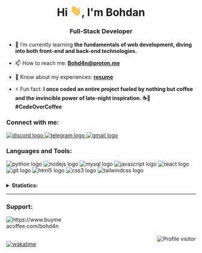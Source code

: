 <h1 align="center">Hi <img src="./src/wave.gif" width="30px">, I'm Bohdan</h1>
<h3 align="center">Full-Stack Developer</h3>

- 🌱 I’m currently learning **the fundamentals of web development, diving into both front-end and back-end technologies.**

- 📫 How to reach me: **Bohd4n@proton.me**

- 📄 Know about my experiences: **[resume](https://www.cod3rx.com/resume)**

- ⚡ Fun fact: **I once coded an entire project fueled by nothing but coffee and the invincible power of late-night inspiration. ☕🌙 #CodeOverCoffee**

<h3 align="left">Connect with me: </h3>
<div align="left">
<!--   <a href="https://www.instagram.com/07bohdan/" target="_blank">
    <img src="https://raw.githubusercontent.com/maurodesouza/profile-readme-generator/master/src/assets/icons/social/instagram/default.svg" width="44" height="32" alt="instagram logo"  />
  </a> -->
  <a href="https://discordapp.com/users/990489498393641010" target="_blank">
    <img src="https://raw.githubusercontent.com/maurodesouza/profile-readme-generator/master/src/assets/icons/social/discord/default.svg" width="44" height="32" alt="discord logo"  />
  </a>
  <a href="https://t.me/+88806532497" target="_blank">
    <img src="https://raw.githubusercontent.com/maurodesouza/profile-readme-generator/master/src/assets/icons/social/telegram/default.svg" width="44" height="32" alt="telegram logo"  />
  </a>
  <a href="mailto:Bohd4n@proton.me" target="_blank">
    <img src="https://raw.githubusercontent.com/maurodesouza/profile-readme-generator/master/src/assets/icons/social/gmail/default.svg" width="44" height="32" alt="gmail logo"  />
  </a>
</div>
<h3 align="left">Languages and Tools: </h3>
<div align="left">
  <img src="https://skillicons.dev/icons?i=py" height="35" alt="python logo"  />
  <img src="https://skillicons.dev/icons?i=nodejs" height="35" alt="nodejs logo"  />
  <img src="https://skillicons.dev/icons?i=mysql" height="35" alt="mysql logo"  />
  <img src="https://skillicons.dev/icons?i=js" height="35" alt="javascript logo"  />
  <img src="https://skillicons.dev/icons?i=react" height="35" alt="react logo"  />
  <img src="https://skillicons.dev/icons?i=git" height="35" alt="git logo"  />
  <img src="https://skillicons.dev/icons?i=html" height="35" alt="html5 logo"  />
  <img src="https://skillicons.dev/icons?i=css" height="35" alt="css3 logo"  />
  <img src="https://skillicons.dev/icons?i=tailwind" height="35" alt="tailwindcss logo"  />
</div>

###
<details>
<summary><b>Statistics: </b></summary></br>

<div align="center">
  <img src="https://github-readme-stats.vercel.app/api?username=7gitguru&hide=contribs,prs&hide_title=false&hide_rank=false&show_icons=true&include_all_commits=true&count_private=true&disable_animations=false&theme=dark&locale=en&hide_border=false&order=1" height="150" alt="stats graph"  />
  <img src="https://github-readme-stats.vercel.app/api/top-langs?username=7gitguru&locale=en&hide_title=false&layout=compact&card_width=320&langs_count=8&theme=dark&hide_border=false&order=2" height="150" alt="languages graph"  />
</div>

</details>

---

<h3 align="left">Support: </h3>
<p><a href="https://www.buymeacoffee.com/bohd4n"> <img align="left" src="https://cdn.buymeacoffee.com/buttons/v2/default-yellow.png" height="35" width="150" alt="https://www.buymeacoffee.com/bohd4n" /></a></p><br><br>
</br>

<a href="https://komarev.com/ghpvc/?username=7GitGuru">
  <img align="right" src="https://komarev.com/ghpvc/?username=7GItGuru&label=Profile%20views&color=0e75b6&style=plastic" alt="Profile visitor" />
</a>


[![wakatime](https://wakatime.com/badge/user/018d7e22-9a95-433a-bf5f-916fa8a41cbf.svg?style=plastic)](https://wakatime.com/@018d7e22-9a95-433a-bf5f-916fa8a41cbf)

